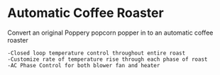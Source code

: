 # Automatic Coffee Roaster
Convert an original Poppery popcorn popper in to an automatic coffee roaster

    -Closed loop temperature control throughout entire roast
    -Customize rate of temperature rise through each phase of roast
    -AC Phase Control for both blower fan and heater
